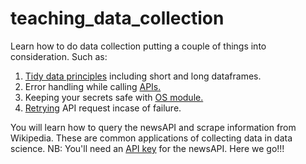 # teaching_data_collection
Learn how to do data collection putting a couple of things into consideration. Such as:    

1. [Tidy data principles](https://vita.had.co.nz/papers/tidy-data.pdf) including short and long dataframes.     
2. Error handling while calling [APIs.](https://blog.postman.com/best-practices-for-api-error-handling/)       
3. Keeping your secrets safe with [OS module.](https://www.geeksforgeeks.org/python-os-getenv-method/)   
4. [Retrying](https://medium.com/@API4AI/best-practice-implementing-retry-logic-in-http-api-clients-0b5469c08ced) API request incase of failure.   

You will learn how to query the newsAPI and scrape information from Wikipedia. These are common applications of 
collecting data in data science. NB: You'll need an [API key](https://newsapi.org/) for the newsAPI. Here we go!!!  
